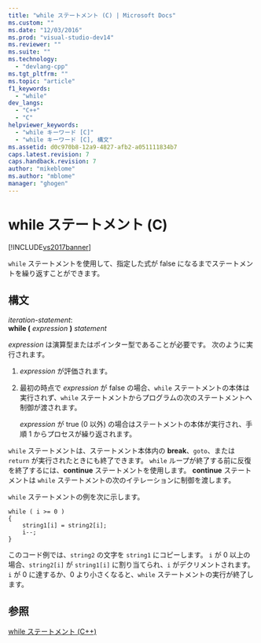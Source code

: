 ```yaml
---
title: "while ステートメント (C) | Microsoft Docs"
ms.custom: ""
ms.date: "12/03/2016"
ms.prod: "visual-studio-dev14"
ms.reviewer: ""
ms.suite: ""
ms.technology: 
  - "devlang-cpp"
ms.tgt_pltfrm: ""
ms.topic: "article"
f1_keywords: 
  - "while"
dev_langs: 
  - "C++"
  - "C"
helpviewer_keywords: 
  - "while キーワード [C]"
  - "while キーワード [C], 構文"
ms.assetid: d0c970b8-12a9-4827-afb2-a051111834b7
caps.latest.revision: 7
caps.handback.revision: 7
author: "mikeblome"
ms.author: "mblome"
manager: "ghogen"
---
```

# while ステートメント (C)
[!INCLUDE[vs2017banner](../assembler/inline/includes/vs2017banner.md)]

`while` ステートメントを使用して、指定した式が false になるまでステートメントを繰り返すことができます。  
  
## 構文  
 *iteration\-statement*:  
 **while \(**  *expression*  **\)**  *statement*  
  
 *expression* は演算型またはポインター型であることが必要です。  次のように実行されます。  
  
1.  *expression* が評価されます。  
  
2.  最初の時点で *expression* が false の場合、`while` ステートメントの本体は実行されず、`while` ステートメントからプログラムの次のステートメントへ制御が渡されます。  
  
     *expression* が true \(0 以外\) の場合はステートメントの本体が実行され、手順 1 からプロセスが繰り返されます。  
  
 `while` ステートメントは、ステートメント本体内の **break**、`goto`、または `return` が実行されたときにも終了できます。  `while` ループが終了する前に反復を終了するには、**continue** ステートメントを使用します。  **continue** ステートメントは `while` ステートメントの次のイテレーションに制御を渡します。  
  
 `while` ステートメントの例を次に示します。  
  
```  
while ( i >= 0 )   
{  
    string1[i] = string2[i];  
    i--;  
}  
```  
  
 このコード例では、`string2` の文字を `string1` にコピーします。  `i` が 0 以上の場合、`string2[i]` が `string1[i]` に割り当てられ、`i` がデクリメントされます。  `i` が 0 に達するか、0 より小さくなると、`while` ステートメントの実行が終了します。  
  
## 参照  
 [while ステートメント \(C\+\+\)](../cpp/while-statement-cpp.md)